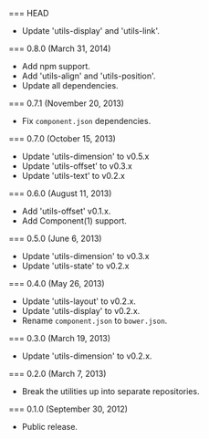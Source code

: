 === HEAD

* Update 'utils-display' and 'utils-link'.

=== 0.8.0 (March 31, 2014)

* Add npm support.
* Add 'utils-align' and 'utils-position'.
* Update all dependencies.

=== 0.7.1 (November 20, 2013)

* Fix `component.json` dependencies.

=== 0.7.0 (October 15, 2013)

* Update 'utils-dimension' to v0.5.x
* Update 'utils-offset' to v0.3.x
* Update 'utils-text' to v0.2.x

=== 0.6.0 (August 11, 2013)

* Add 'utils-offset' v0.1.x.
* Add Component(1) support.

=== 0.5.0 (June 6, 2013)

* Update 'utils-dimension' to v0.3.x
* Update 'utils-state' to v0.2.x

=== 0.4.0 (May 26, 2013)

* Update 'utils-layout' to v0.2.x.
* Update 'utils-display' to v0.2.x.
* Rename `component.json` to `bower.json`.

=== 0.3.0 (March 19, 2013)

* Update 'utils-dimension' to v0.2.x.

=== 0.2.0 (March 7, 2013)

* Break the utilities up into separate repositories.

=== 0.1.0 (September 30, 2012)

* Public release.
